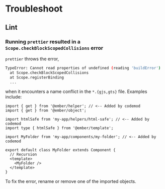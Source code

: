 # Troubleshoot

## Lint

### Running `prettier` resulted in a `Scope.checkBlockScopedCollisions` error

`prettier` throws the error,

```sh
TypeError: Cannot read properties of undefined (reading 'buildError')
  at Scope.checkBlockScopedCollisions
  at Scope.registerBinding
  ...
```

when it encounters a name conflict in the `*.{gjs,gts}` file. Examples include:

```gts
import { get } from '@ember/helper'; // <-- Added by codemod
import { get } from '@ember/object';
```

```gts
import htmlSafe from 'my-app/helpers/html-safe'; // <-- Added by codemod
import type { htmlSafe } from '@ember/template';
```

```gts
import MyFolder from 'my-app/components/my-folder'; // <-- Added by codemod

export default class MyFolder extends Component {
  // Recursion
  <template>
    <MyFolder />
  </template>
}
```

To fix the error, rename or remove one of the imported objects.

</details>
